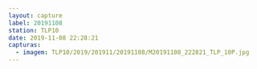```yaml
---
layout: capture
label: 20191108
station: TLP10
date: 2019-11-08 22:28:21
capturas:
  - imagem: TLP10/2019/201911/20191108/M20191108_222821_TLP_10P.jpg
---
```

